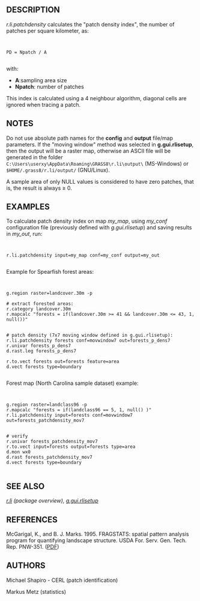 
## DESCRIPTION

*r.li.patchdensity* calculates the "patch density index",
the number of patches per square kilometer, as:

```


PD = Npatch / A


```

with:

* **A**:sampling area size
* **Npatch**: number of patches

This index is calculated using a 4 neighbour algorithm, diagonal cells
are ignored when tracing a patch.

## NOTES

Do not use absolute path names for the **config** and **output**
file/map parameters.
If the "moving window" method was selected in **g.gui.rlisetup**, then the
output will be a raster map, otherwise an ASCII file will be generated in
the folder `C:\Users\userxy\AppData\Roaming\GRASS8\r.li\output\`
(MS-Windows) or `$HOME/.grass8/r.li/output/` (GNU/Linux).

A sample area of only NULL values is considered to have zero patches,
that is, the result is always ≥ 0.

## EXAMPLES

To calculate patch density index on map *my\_map*, using
*my\_conf* configuration file (previously defined with
*g.gui.rlisetup*) and saving results in *my\_out*, run:

```


r.li.patchdensity input=my_map conf=my_conf output=my_out


```

Example for Spearfish forest areas:

```


g.region raster=landcover.30m -p

# extract forested areas:
r.category landcover.30m
r.mapcalc "forests = if(landcover.30m >= 41 && landcover.30m <= 43, 1, null())"


# patch density (7x7 moving window defined in g.gui.rlisetup):
r.li.patchdensity forests conf=movwindow7 out=forests_p_dens7
r.univar forests_p_dens7
d.rast.leg forests_p_dens7

r.to.vect forests out=forests feature=area
d.vect forests type=boundary


```

Forest map (North Carolina sample dataset) example:

```


g.region raster=landclass96 -p
r.mapcalc "forests = if(landclass96 == 5, 1, null() )"
r.li.patchdensity input=forests conf=movwindow7 out=forests_patchdensity_mov7


# verify
r.univar forests_patchdensity_mov7
r.to.vect input=forests output=forests type=area
d.mon wx0
d.rast forests_patchdensity_mov7
d.vect forests type=boundary


```

## SEE ALSO

*[r.li](r.li.html) (package overview),
[g.gui.rlisetup](g.gui.rlisetup.html)*

## REFERENCES

McGarigal, K., and B. J. Marks. 1995. FRAGSTATS: spatial pattern
analysis program for quantifying landscape structure. USDA For. Serv.
Gen. Tech. Rep. PNW-351. ([PDF](https://doi.org/10.2737/PNW-GTR-351))

## AUTHORS

Michael Shapiro - CERL (patch identification)

Markus Metz (statistics)
